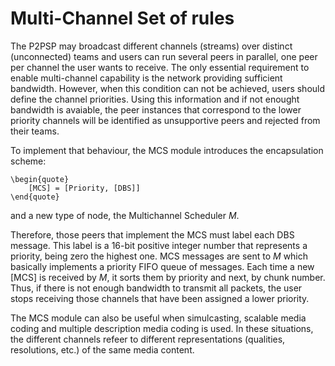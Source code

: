 Multi-Channel Set of rules
==========================

The P2PSP may broadcast different channels (streams) over distinct
(unconnected) teams and users can run several peers in parallel, one
peer per channel the user wants to receive. The only essential
requirement to enable multi-channel capability is the network
providing sufficient bandwidth. However, when this condition can not
be achieved, users should define the channel priorities. Using this
information and if not enought bandwidth is avaiable, the peer
instances that correspond to the lower priority channels will be
identified as unsupportive peers and rejected from their teams.

To implement that behaviour, the MCS module introduces the
encapsulation scheme:

	\begin{quote}
		[MCS] = [Priority, [DBS]]
	\end{quote}
		
and a new type of node, the Multichannel Scheduler $M$.

Therefore, those peers that implement the MCS must label each DBS
message. This label is a 16-bit positive integer number that
represents a priority, being zero the highest one. MCS messages are
sent to $M$ which basically implements a priority FIFO queue of
messages. Each time a new [MCS] is received by $M$, it sorts them
by priority and next, by chunk number. Thus, if there is not enough
bandwidth to transmit all packets, the user stops receiving those
channels that have been assigned a lower priority.

The MCS module can also be useful when simulcasting, scalable media
coding and multiple description media coding is used. In these
situations, the different channels refeer to different representations
(qualities, resolutions, etc.) of the same media content.
